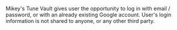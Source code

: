 Mikey's Tune Vault gives user the opportunity to log in with email / password, or with an already existing Google account. User's login information is not shared to anyone, or any other third party.
